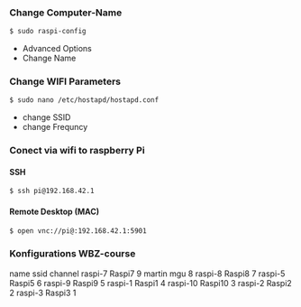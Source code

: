 ### Change Computer-Name

```bash
$ sudo raspi-config
```

*  Advanced Options
*  Change Name

### Change WIFI Parameters

```bash
$ sudo nano /etc/hostapd/hostapd.conf
```

* change SSID
* change Frequncy

### Conect via wifi to raspberry Pi

#### SSH
```bash
$ ssh pi@192.168.42.1
```

#### Remote Desktop (MAC)
```bash
$ open vnc://pi@:192.168.42.1:5901
```

###  Konfigurations WBZ-course

name 		 			ssid				channel
raspi-7		               Raspi7              9
martin             			mgu                  8
raspi-8					Raspi8             7
raspi-5					Raspi5			6
raspi-9					Raspi9			5
raspi-1					Raspi1			4
raspi-10					Raspi10	          3
raspi-2					Raspi2			2
raspi-3					Raspi3			1





